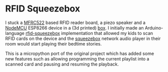 RFID Squeezebox
===============

I stuck a [MFRC522] based RFID reader board, a piezo speaker and a [NodeMCU]
ESP8266 device in a (3d printed) [box]. I initially made an Arduino-language
[rfid-squeezebox] implementation that allowed my kids to scan RFID cards on the
device and the [squeezebox] network audio player in their room would start
playing their bedtime stories.

This is a micropython port of the original project which has added some new
features such as allowing programming the current playlist into a scanned card
and pausing and resuming the playback.

[MFRC522]:         https://github.com/miguelbalboa/rfid
[NodeMCU]:         https://en.wikipedia.org/wiki/NodeMCU
[box]:             http://a360.co/2tmpJZs
[rfid-squeezebox]: https://github.com/jondye/rfid-squeezebox
[squeezebox]:      https://en.wikipedia.org/wiki/Squeezebox_(network_music_player)
